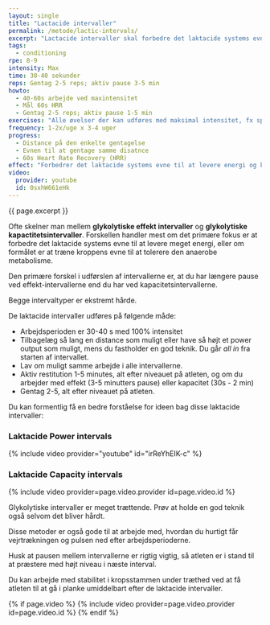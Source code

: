 ```yaml
---
layout: single
title: "Lactacide intervaller"
permalink: /metode/lactic-intervals/
excerpt: "Lactacide intervaller skal forbedre det laktacide systems evne til at levere energi til højintenst arbejde og forbedre kroppens tolerance til den anaerobe metabolisme. Det sker ved maksimalt arbejde i 30-40 sekunder gentaget 2-5 gange med 1-5 minutters pause."
tags:
  - conditioning
rpe: 8-9
intensity: Max
time: 30-40 sekunder
reps: Gentag 2-5 reps; aktiv pause 3-5 min
howto:
  - 40-60s arbejde ved maxintensitet
  - Mål 60s HRR
  - Gentag 2-5 reps; aktiv pause 1-5 min
exercises: "Alle øvelser der kan udføres med maksimal intensitet, fx sprint eller sportsspecifikke øvelser."
frequency: 1-2x/uge x 3-4 uger
progress:
  - Distance på den enkelte gentagelse
  - Evnen til at gentage samme disatnce
  - 60s Heart Rate Recovery (HRR)
effect: "Forbedrer det laktacide systems evne til at levere energi og kroppens tolerance til den anaerobe metabolisme."
video:
  provider: youtube
  id: 0sxhW661eHk
---
```


{{ page.excerpt }}

Ofte skelner man mellem **glykolytiske effekt intervaller** og **glykolytiske kapactitetsintervaller**. Forskellen handler mest om det primære fokus er at forbedre det laktacide systems evne til at levere meget energi, eller om formålet er at træne kroppens evne til at tolerere den anaerobe metabolisme.

Den primære forskel i udførslen af intervallerne er, at du har længere pause ved effekt-intervallerne end du har ved kapacitetsintervallerne.

Begge intervaltyper er ekstremt hårde.

De laktacide intervaller udføres på følgende måde:

- Arbejdsperioden er 30-40 s med 100% intensitet
- Tilbagelæg så lang en distance som muligt eller have så højt et power output som muligt, mens du fastholder en god teknik. Du går _all in_ fra starten af intervallet.
- Lav om muligt samme arbejde i alle intervallerne.
- Aktiv restitution 1-5 minutes, alt efter niveauet på atleten, og om du arbejder med effekt (3-5 minutters pause) eller kapacitet (30s - 2 min)
- Gentag 2-5, alt efter niveauet på atleten.

Du kan formentlig få en bedre forståelse for ideen bag disse laktacide intervaller:

### Laktacide Power intervals

{% include video provider="youtube" id="irReYhEIK-c" %}

### Laktacide Capacity intervals

{% include video provider=page.video.provider id=page.video.id %}

Glykolytiske intervaller er meget trættende. Prøv at holde en god teknik også selvom det bliver hårdt.

Disse metoder er også gode til at arbejde med, hvordan du hurtigt får vejrtrækningen og pulsen ned efter arbejdsperioderne.

Husk at pausen mellem intervallerne er rigtig vigtig, så atleten er i stand til at præstere med højt niveau i næste interval.

Du kan arbejde med stabilitet i kropsstammen under træthed ved at få atleten til at gå i planke umiddelbart efter de laktacide intervaller.

{% if page.video %}
  {% include video provider=page.video.provider id=page.video.id %}
{% endif %}
